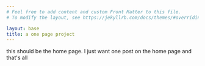 ```yaml
---
# Feel free to add content and custom Front Matter to this file.
# To modify the layout, see https://jekyllrb.com/docs/themes/#overriding-theme-defaults

layout: base
title: a one page project
---
```

this should be the home page. I just want one post on the home page and that's all